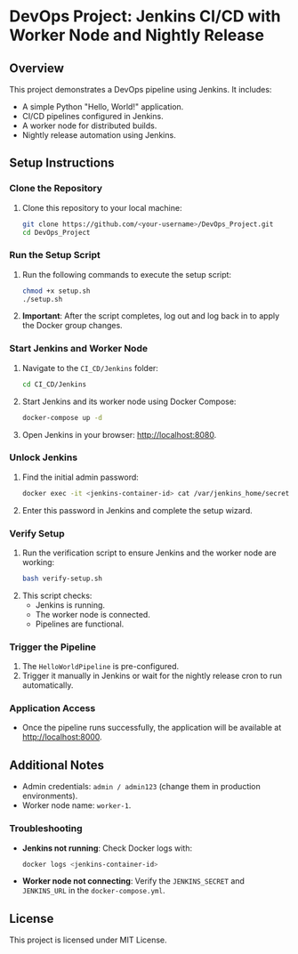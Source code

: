 
# DevOps Project: Jenkins CI/CD with Worker Node and Nightly Release

## Overview
This project demonstrates a DevOps pipeline using Jenkins. It includes:
- A simple Python "Hello, World!" application.
- CI/CD pipelines configured in Jenkins.
- A worker node for distributed builds.
- Nightly release automation using Jenkins.

## Setup Instructions

### Clone the Repository
1. Clone this repository to your local machine:
   ```bash
   git clone https://github.com/<your-username>/DevOps_Project.git
   cd DevOps_Project
   ```

### Run the Setup Script
1. Run the following commands to execute the setup script:
   ```bash
   chmod +x setup.sh
   ./setup.sh
   ```
2. **Important**: After the script completes, log out and log back in to apply the Docker group changes.

### Start Jenkins and Worker Node
1. Navigate to the `CI_CD/Jenkins` folder:
   ```bash
   cd CI_CD/Jenkins
   ```
2. Start Jenkins and its worker node using Docker Compose:
   ```bash
   docker-compose up -d
   ```
3. Open Jenkins in your browser: [http://localhost:8080](http://localhost:8080).

### Unlock Jenkins
1. Find the initial admin password:
   ```bash
   docker exec -it <jenkins-container-id> cat /var/jenkins_home/secrets/initialAdminPassword
   ```
2. Enter this password in Jenkins and complete the setup wizard.

### Verify Setup
1. Run the verification script to ensure Jenkins and the worker node are working:
   ```bash
   bash verify-setup.sh
   ```
2. This script checks:
   - Jenkins is running.
   - The worker node is connected.
   - Pipelines are functional.

### Trigger the Pipeline
1. The `HelloWorldPipeline` is pre-configured.
2. Trigger it manually in Jenkins or wait for the nightly release cron to run automatically.

### Application Access
- Once the pipeline runs successfully, the application will be available at [http://localhost:8000](http://localhost:8000).

## Additional Notes
- Admin credentials: `admin / admin123` (change them in production environments).
- Worker node name: `worker-1`.

### Troubleshooting
- **Jenkins not running**: Check Docker logs with:
  ```bash
  docker logs <jenkins-container-id>
  ```
- **Worker node not connecting**: Verify the `JENKINS_SECRET` and `JENKINS_URL` in the `docker-compose.yml`.

## License
This project is licensed under MIT License.
